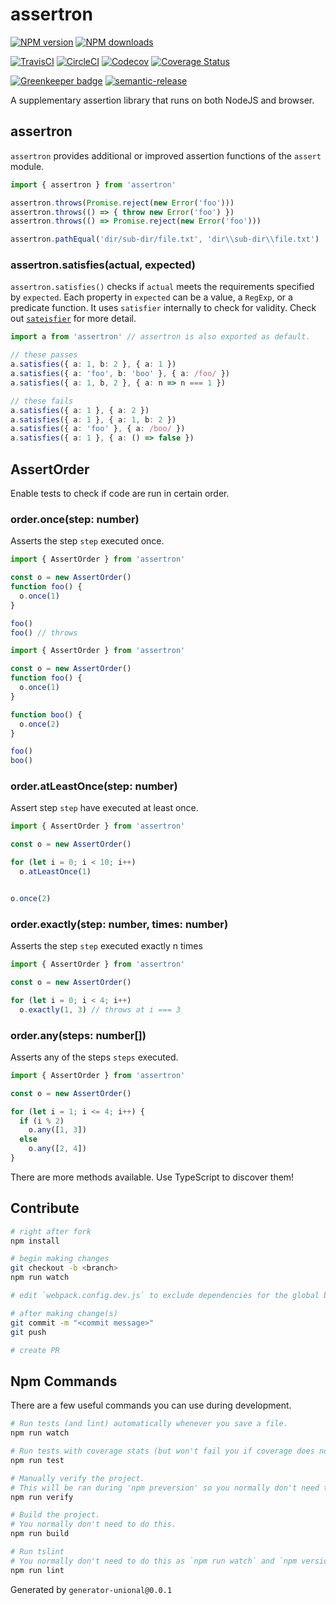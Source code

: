 <!-- markdownlint-disable MD024 -->

# assertron

[![NPM version][npm-image]][npm-url]
[![NPM downloads][downloads-image]][downloads-url]

[![TravisCI][travis-image]][travis-url]
[![CircleCI][circleci-image]][circleci-url]
[![Codecov][codecov-image]][codecov-url]
[![Coverage Status][coveralls-image]][coveralls-url]

[![Greenkeeper badge](https://badges.greenkeeper.io/unional/assertron.svg)](https://greenkeeper.io/)
[![semantic-release](https://img.shields.io/badge/%20%20%F0%9F%93%A6%F0%9F%9A%80-semantic--release-e10079.svg)](https://github.com/semantic-release/semantic-release)

A supplementary assertion library that runs on both NodeJS and browser.

## assertron

`assertron` provides additional or improved assertion functions of the `assert` module.

```ts
import { assertron } from 'assertron'

assertron.throws(Promise.reject(new Error('foo')))
assertron.throws(() => { throw new Error('foo') })
assertron.throws(() => Promise.reject(new Error('foo')))

assertron.pathEqual('dir/sub-dir/file.txt', 'dir\\sub-dir\\file.txt')
```

### assertron.satisfies(actual, expected)

`assertron.satisfies()` checks if `actual` meets the requirements specified by `expected`.
Each property in `expected` can be a value, a `RegExp`, or a predicate function.
It uses `satisfier` internally to check for validity.
Check out [`sateisfier`](https://github.com/unional/satisfier) for more detail.

```ts
import a from 'assertron' // assertron is also exported as default.

// these passes
a.satisfies({ a: 1, b: 2 }, { a: 1 })
a.satisfies({ a: 'foo', b: 'boo' }, { a: /foo/ })
a.satisfies({ a: 1, b, 2 }, { a: n => n === 1 })

// these fails
a.satisfies({ a: 1 }, { a: 2 })
a.satisfies({ a: 1 }, { a: 1, b: 2 })
a.satisfies({ a: 'foo' }, { a: /boo/ })
a.satisfies({ a: 1 }, { a: () => false })
```

## AssertOrder

Enable tests to check if code are run in certain order.

### order.once(step: number)

Asserts the step `step` executed once.

```ts
import { AssertOrder } from 'assertron'

const o = new AssertOrder()
function foo() {
  o.once(1)
}

foo()
foo() // throws
```

```ts
import { AssertOrder } from 'assertron'

const o = new AssertOrder()
function foo() {
  o.once(1)
}

function boo() {
  o.once(2)
}

foo()
boo()
```

### order.atLeastOnce(step: number)

Assert step `step` have executed at least once.

```ts
import { AssertOrder } from 'assertron'

const o = new AssertOrder()

for (let i = 0; i < 10; i++)
  o.atLeastOnce(1)


o.once(2)
```

### order.exactly(step: number, times: number)

Asserts the step `step` executed exactly n times

```ts
import { AssertOrder } from 'assertron'

const o = new AssertOrder()

for (let i = 0; i < 4; i++)
  o.exactly(1, 3) // throws at i === 3
```

### order.any(steps: number[])

Asserts any of the steps `steps` executed.

```ts
import { AssertOrder } from 'assertron'

const o = new AssertOrder()

for (let i = 1; i <= 4; i++) {
  if (i % 2)
    o.any([1, 3])
  else
    o.any([2, 4])
}
```

There are more methods available. Use TypeScript to discover them!

## Contribute

```sh
# right after fork
npm install

# begin making changes
git checkout -b <branch>
npm run watch

# edit `webpack.config.dev.js` to exclude dependencies for the global build.

# after making change(s)
git commit -m "<commit message>"
git push

# create PR
```

## Npm Commands

There are a few useful commands you can use during development.

```sh
# Run tests (and lint) automatically whenever you save a file.
npm run watch

# Run tests with coverage stats (but won't fail you if coverage does not meet criteria)
npm run test

# Manually verify the project.
# This will be ran during 'npm preversion' so you normally don't need to run this yourself.
npm run verify

# Build the project.
# You normally don't need to do this.
npm run build

# Run tslint
# You normally don't need to do this as `npm run watch` and `npm version` will automatically run lint for you.
npm run lint
```

Generated by `generator-unional@0.0.1`

[npm-image]: https://img.shields.io/npm/v/assertron.svg?style=flat
[npm-url]: https://npmjs.org/package/assertron
[downloads-image]: https://img.shields.io/npm/dm/assertron.svg?style=flat
[downloads-url]: https://npmjs.org/package/assertron

[travis-image]: https://img.shields.io/travis/unional/assertron/master.svg?style=flat
[travis-url]: https://travis-ci.org/unional/assertron?branch=master
[circleci-image]: https://circleci.com/gh/unional/assertron/tree/master.svg?style=shield
[circleci-url]: https://circleci.com/gh/unional/assertron/tree/master

[codecov-image]: https://codecov.io/gh/unional/assertron/branch/master/graph/badge.svg
[codecov-url]: https://codecov.io/gh/unional/assertron
[coveralls-image]: https://coveralls.io/repos/github/unional/assertron/badge.svg
[coveralls-url]: https://coveralls.io/github/unional/assertron

[green-keeper-image]: https://badges.greenkeeper.io/unional/assertron.svg
[green-keeper-url]: https://greenkeeper.io/
[semantic-release-image]: https://img.shields.io/badge/%20%20%F0%9F%93%A6%F0%9F%9A%80-semantic--release-e10079.svg
[semantic-release-url]: https://github.com/semantic-release/semantic-release
